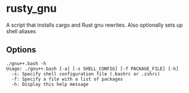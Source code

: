 # rusty_gnu
A script that installs cargo and Rust gnu rewrites. Also optionally sets up shell aliases

## Options
```terminal
./gnu++.bash -h                             
Usage: ./gnu++.bash [-a] [-s SHELL_CONFIG] [-f PACKAGE_FILE] [-h]
  -s: Specify shell configuration file (.bashrc or .zshrc)
  -f: Specify a file with a list of packages
  -h: Display this help message
```

